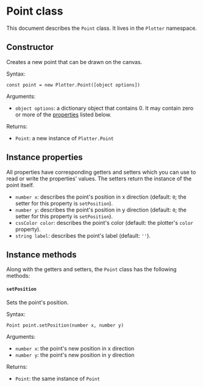# Point class
This document describes the `Point` class. It lives in the `Plotter` namespace.

## Constructor
Creates a new point that can be drawn on the canvas.

Syntax:
```
const point = new Plotter.Point([object options])
```

Arguments:
* `object options`: a dictionary object that contains 0. It may contain zero or more of the [properties](#properties) listed below.

Returns:
* `Point`: a new instance of `Plotter.Point`

## <a name="properties"></a>Instance properties
All properties have corresponding getters and setters which you can use to read or write the properties' values. The setters return the instance of the point itself.

* `number x`: describes the point's position in x direction (default: `0`; the setter for this property is `setPosition`).
* `number y`: describes the point's position in y direction (default: `0`; the setter for this property is `setPosition`).
* `cssColor color`: describes the point's color (default: the plotter's `color` property).
* `string label`: describes the point's label (default: `''`).

## Instance methods
Along with the getters and setters, the `Point` class has the following methods:

#### `setPosition`
Sets the point's position.

Syntax:
```
Point point.setPosition(number x, number y)
```

Arguments:
* `number x`: the point's new position in x direction
* `number y`: the point's new position in y direction

Returns:
* `Point`: the same instance of `Point`
